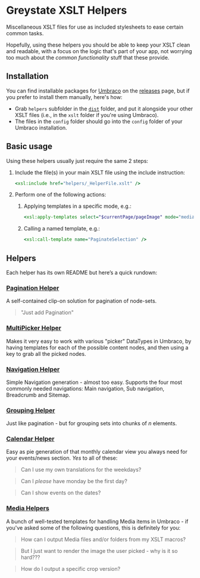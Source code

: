 # Greystate XSLT Helpers

Miscellaneous XSLT files for use as included stylesheets to ease certain common tasks.

Hopefully, using these helpers you should be able to keep your XSLT clean and
readable, with a focus on the logic that's part of your app, not worrying too much about
the *common functionality* stuff that these provide.

## Installation

You can find installable packages for [Umbraco][UMBRACO] on the [releases][RELEASES] page, but if you prefer to install them manually, here's how:

* Grab `helpers` subfolder in the [`dist`][DIST] folder, and put it alongside your other XSLT files (i.e., in the `xslt` folder if you're using Umbraco).
* The files in the `config` folder should go into the `config` folder of your Umbraco installation.

## Basic usage

Using these helpers usually just require the same 2 steps:

1.	Include the file(s) in your main XSLT file using the include instruction:

	```xslt
	<xsl:include href="helpers/_HelperFile.xslt" />
	```

2.	Perform one of the following actions:
	
	1. Applying templates in a specific mode, e.g.:

		```xslt
		<xsl:apply-templates select="$currentPage/pageImage" mode="media" />
		```

	2. Calling a named template, e.g.:

		```xslt
		<xsl:call-template name="PaginateSelection" />
		```

## Helpers

Each helper has its own README but here&#8217;s a quick rundown: 

### [Pagination Helper][PAGINATION]

A self-contained clip-on solution for pagination of node-sets.

> "Just add Pagination"

### [MultiPicker Helper][MULTIPICKER]

Makes it very easy to work with various "picker" DataTypes in Umbraco, by having templates
for each of the possible content nodes, and then using a key to grab all the picked nodes.

### [Navigation Helper][NAVIGATION]

Simple Navigation generation - almost too easy. Supports the four most commonly needed navigations: Main navigation, Sub navigation, Breadcrumb and Sitemap.

### [Grouping Helper][GROUPING]

Just like pagination - but for grouping sets into chunks of *n* elements.

### [Calendar Helper][CALENDAR]

Easy as pie generation of that monthly calendar view you always need for your events/news section.
*Yes* to all of these:

> Can I use my own translations for the weekdays?

> Can I *please* have monday be the first day?

> Can I show events on the dates?


### [Media Helpers][MEDIA]

A bunch of well-tested templates for handling Media items in Umbraco - if you've asked some of the following questions, this is definitely for you:

> How can I output Media files and/or folders from my XSLT macros?

> But I just want to render the image the user picked - why is it so hard???

> How do I output a specific crop version?


[UMBRACO]: http://umbraco.com/
[RELEASES]: https://github.com/greystate/Greystate-XSLT-Helpers/releases/
[DIST]: https://github.com/greystate/Greystate-XSLT-Helpers/tree/master/dist/
[PAGINATION]: https://github.com/greystate/Greystate-XSLT-Helpers/tree/master/paginationhelper
[NAVIGATION]: https://github.com/greystate/Greystate-XSLT-Helpers/tree/master/navigationhelper
[GROUPING]: https://github.com/greystate/Greystate-XSLT-Helpers/tree/master/groupinghelper
[CALENDAR]: https://github.com/greystate/Greystate-XSLT-Helpers/tree/master/calendarhelper
[MEDIA]: https://github.com/greystate/Greystate-XSLT-Helpers/tree/master/mediahelpers
[MULTIPICKER]: https://github.com/greystate/Greystate-XSLT-Helpers/tree/master/multipickerhelper

